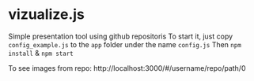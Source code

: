 # vizualize.js
Simple presentation tool using github repositoris
To start it, just copy `config_example.js` to the `app` folder under the name `config.js`
Then `npm install` & `npm start`

To see images from repo:
http://localhost:3000/#/username/repo/path/0
